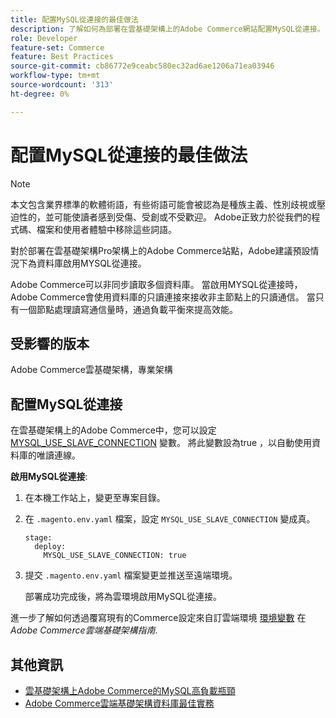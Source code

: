 ```yaml
---
title: 配置MySQL從連接的最佳做法
description: 了解如何為部署在雲基礎架構上的Adobe Commerce網站配置MySQL從連接。
role: Developer
feature-set: Commerce
feature: Best Practices
source-git-commit: cb86772e9ceabc580ec32ad6ae1206a71ea03946
workflow-type: tm+mt
source-wordcount: '313'
ht-degree: 0%

---
```



# 配置MySQL從連接的最佳做法

>[!NOTE]
>
>本文包含業界標準的軟體術語，有些術語可能會被認為是種族主義、性別歧視或壓迫性的，並可能使讀者感到受傷、受創或不受歡迎。 Adobe正致力於從我們的程式碼、檔案和使用者體驗中移除這些詞語。

對於部署在雲基礎架構Pro架構上的Adobe Commerce站點，Adobe建議預設情況下為資料庫啟用MYSQL從連接。

Adobe Commerce可以非同步讀取多個資料庫。 當啟用MYSQL從連接時，Adobe Commerce會使用資料庫的只讀連接來接收非主節點上的只讀通信。 當只有一個節點處理讀寫通信量時，通過負載平衡來提高效能。

## 受影響的版本

Adobe Commerce雲基礎架構，專業架構

## 配置MySQL從連接

在雲基礎架構上的Adobe Commerce中，您可以設定 [MYSQL_USE_SLAVE_CONNECTION](https://experienceleague.adobe.com/docs/commerce-cloud-service/user-guide/configure/env/stage/variables-deploy.html#mysql_use_slave_connection) 變數。 將此變數設為true ，以自動使用資料庫的唯讀連線。

**啟用MySQL從連接**:

1. 在本機工作站上，變更至專案目錄。

1. 在 `.magento.env.yaml` 檔案，設定 `MYSQL_USE_SLAVE_CONNECTION` 變成真。

   ```
   stage:
     deploy:
       MYSQL_USE_SLAVE_CONNECTION: true
   ```

1. 提交 `.magento.env.yaml` 檔案變更並推送至遠端環境。

   部署成功完成後，將為雲環境啟用MySQL從連接。

進一步了解如何透過覆寫現有的Commerce設定來自訂雲端環境 [環境變數](https://experienceleague.adobe.com/docs/commerce-cloud-service/user-guide/configure/env/configure-env-yaml.html#environment-variables) 在 _Adobe Commerce雲端基礎架構指南_.

## 其他資訊

- [雲基礎架構上Adobe Commerce的MySQL高負載瓶頸](https://experienceleague.adobe.com/docs/commerce-knowledge-base/kb/troubleshooting/database/mysql-high-load-bottleneck-in-magento-commerce-cloud.html?lang=en)
- [Adobe Commerce雲端基礎架構資料庫最佳實務](database-on-cloud.md)
